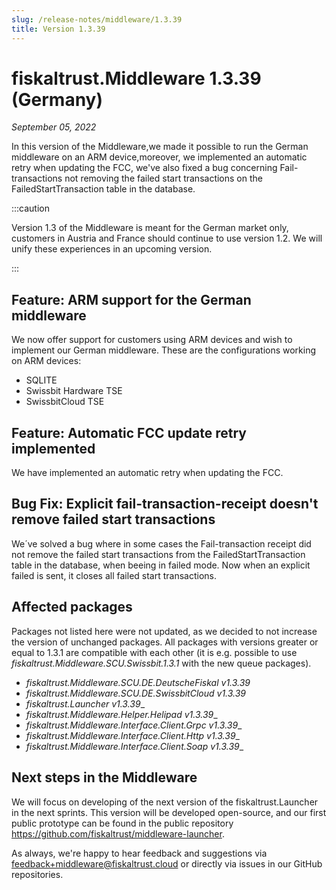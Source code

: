```yaml
---
slug: /release-notes/middleware/1.3.39
title: Version 1.3.39
---
```


# fiskaltrust.Middleware 1.3.39 (Germany)
_September 05, 2022_

In this version of the Middleware,we made it possible to run the German middleware on an ARM device,moreover, we implemented an automatic retry when updating the FCC, we've also fixed a bug concerning Fail-transactions not removing the failed start transactions on the FailedStartTransaction table in the database.

:::caution

Version 1.3 of the Middleware is meant for the German market only, customers in Austria and France should continue to use version 1.2. We will unify these experiences in an upcoming version.

:::

## Feature: ARM support for the German middleware
We now offer support for customers using ARM devices and wish to implement our German middleware. These are the configurations working on ARM devices:
- SQLITE
- Swissbit Hardware TSE
- SwissbitCloud TSE

## Feature: Automatic FCC update retry implemented
We have implemented an automatic retry when updating the FCC.


## Bug Fix: Explicit fail-transaction-receipt doesn't remove failed start transactions
We´ve solved a bug where in some cases the Fail-transaction receipt did not remove the failed start transactions from the FailedStartTransaction table in the database, when beeing in failed mode. Now when an explicit failed is sent, it closes all failed start transactions.

## Affected packages
Packages not listed here were not updated, as we decided to not increase the version of unchanged packages. All packages with versions greater or equal to 1.3.1 are compatible with each other (it is e.g. possible to use _fiskaltrust.Middleware.SCU.Swissbit.1.3.1_ with the new queue packages).

- _fiskaltrust.Middleware.SCU.DE.DeutscheFiskal v1.3.39_
- _fiskaltrust.Middleware.SCU.DE.SwissbitCloud v1.3.39_
- _fiskaltrust.Launcher v1.3.39__
- _fiskaltrust.Middleware.Helper.Helipad v1.3.39__
- _fiskaltrust.Middleware.Interface.Client.Grpc v1.3.39__
- _fiskaltrust.Middleware.Interface.Client.Http v1.3.39__
- _fiskaltrust.Middleware.Interface.Client.Soap v1.3.39__

## Next steps in the Middleware
We will focus on developing of the next version of the fiskaltrust.Launcher in the next sprints.
This version will be developed open-source, and our first public prototype can be found in the public repository https://github.com/fiskaltrust/middleware-launcher.

As always, we're happy to hear feedback and suggestions via [feedback+middleware@fiskaltrust.cloud](mailto:feedback+middleware@fiskaltrust.cloud) or directly via issues in our GitHub repositories.
